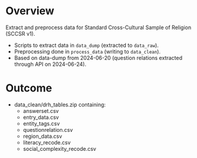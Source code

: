 # Overview
Extract and preprocess data for Standard Cross-Cultural Sample of Religion (SCCSR v1). 
* Scripts to extract data in `data_dump` (extracted to `data_raw`).
* Preprocessing done in `process_data` (writing to `data_clean`). 
* Based on data-dump from 2024-06-20 (question relations extracted through API on 2024-06-24).

# Outcome
* data_clean/drh_tables.zip containing: 
	* answerset.csv 
	* entry_data.csv
	* entity_tags.csv 
	* questionrelation.csv 
	* region_data.csv 
	* literacy_recode.csv
	* social_complexity_recode.csv
